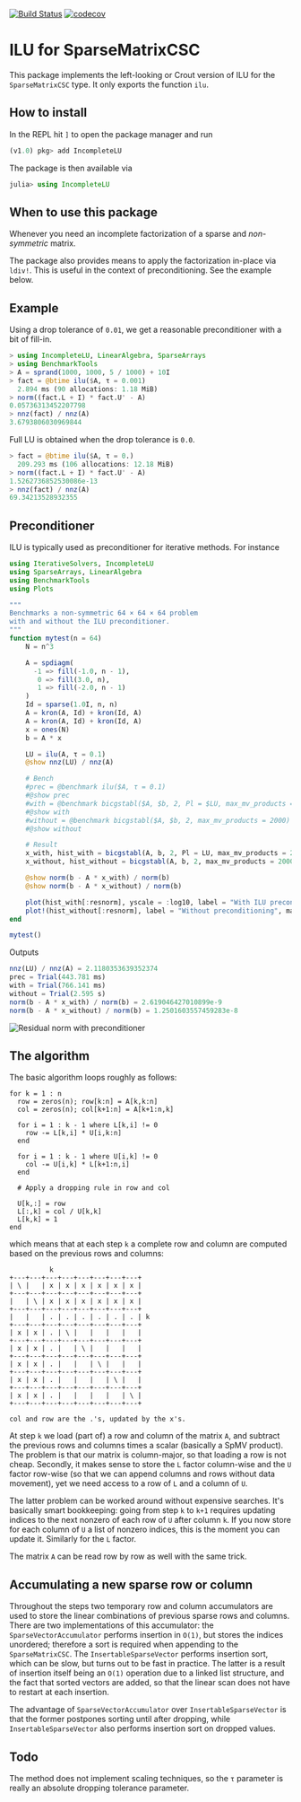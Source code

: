 [![Build Status](https://travis-ci.org/haampie/IncompleteLU.jl.svg?branch=master)](https://travis-ci.org/haampie/IncompleteLU.jl) [![codecov](https://codecov.io/gh/haampie/IncompleteLU.jl/branch/master/graph/badge.svg)](https://codecov.io/gh/haampie/IncompleteLU.jl)

# ILU for SparseMatrixCSC

This package implements the left-looking or Crout version of ILU for 
the `SparseMatrixCSC` type. It only exports the function `ilu`.

## How to install

In the REPL hit `]` to open the package manager and run

```julia
(v1.0) pkg> add IncompleteLU
```

The package is then available via

```julia
julia> using IncompleteLU
```

## When to use this package

Whenever you need an incomplete factorization of a sparse and _non-symmetric_ matrix.

The package also provides means to apply the factorization in-place via `ldiv!`. This is 
useful in the context of preconditioning. See the example below.

## Example

Using a drop tolerance of `0.01`, we get a reasonable preconditioner with a bit of fill-in.

```julia
> using IncompleteLU, LinearAlgebra, SparseArrays
> using BenchmarkTools
> A = sprand(1000, 1000, 5 / 1000) + 10I
> fact = @btime ilu($A, τ = 0.001)
  2.894 ms (90 allocations: 1.18 MiB)
> norm((fact.L + I) * fact.U' - A)
0.05736313452207798
> nnz(fact) / nnz(A)
3.6793806030969844
```

Full LU is obtained when the drop tolerance is `0.0`.

```julia
> fact = @btime ilu($A, τ = 0.)
  209.293 ms (106 allocations: 12.18 MiB)
> norm((fact.L + I) * fact.U' - A)
1.5262736852530086e-13
> nnz(fact) / nnz(A)
69.34213528932355
```

## Preconditioner
ILU is typically used as preconditioner for iterative methods. For instance

```julia
using IterativeSolvers, IncompleteLU
using SparseArrays, LinearAlgebra
using BenchmarkTools
using Plots

"""
Benchmarks a non-symmetric 64 × 64 × 64 problem
with and without the ILU preconditioner.
"""
function mytest(n = 64)
    N = n^3

    A = spdiagm(
      -1 => fill(-1.0, n - 1), 
       0 => fill(3.0, n), 
       1 => fill(-2.0, n - 1)
    )
    Id = sparse(1.0I, n, n)
    A = kron(A, Id) + kron(Id, A)
    A = kron(A, Id) + kron(Id, A)
    x = ones(N)
    b = A * x

    LU = ilu(A, τ = 0.1)
    @show nnz(LU) / nnz(A)

    # Bench
    #prec = @benchmark ilu($A, τ = 0.1)
    #@show prec
    #with = @benchmark bicgstabl($A, $b, 2, Pl = $LU, max_mv_products = 2000)
    #@show with
    #without = @benchmark bicgstabl($A, $b, 2, max_mv_products = 2000)
    #@show without

    # Result
    x_with, hist_with = bicgstabl(A, b, 2, Pl = LU, max_mv_products = 2000, log = true)
    x_without, hist_without = bicgstabl(A, b, 2, max_mv_products = 2000, log = true)

    @show norm(b - A * x_with) / norm(b) 
    @show norm(b - A * x_without) / norm(b)

    plot(hist_with[:resnorm], yscale = :log10, label = "With ILU preconditioning", xlabel = "Iteration", ylabel = "Residual norm (preconditioned)", mark = :x)
    plot!(hist_without[:resnorm], label = "Without preconditioning", mark = :x)
end

mytest()
```

Outputs

```julia
nnz(LU) / nnz(A) = 2.1180353639352374
prec = Trial(443.781 ms)
with = Trial(766.141 ms)
without = Trial(2.595 s)
norm(b - A * x_with) / norm(b) = 2.619046427010899e-9
norm(b - A * x_without) / norm(b) = 1.2501603557459283e-8
```

![Residual norm with preconditioner](https://haampie.github.io/IncompleteLU.jl/residual3.png)

## The algorithm

The basic algorithm loops roughly as follows:

```
for k = 1 : n
  row = zeros(n); row[k:n] = A[k,k:n]
  col = zeros(n); col[k+1:n] = A[k+1:n,k]

  for i = 1 : k - 1 where L[k,i] != 0
    row -= L[k,i] * U[i,k:n]
  end

  for i = 1 : k - 1 where U[i,k] != 0
    col -= U[i,k] * L[k+1:n,i]
  end

  # Apply a dropping rule in row and col

  U[k,:] = row
  L[:,k] = col / U[k,k]
  L[k,k] = 1
end
```

which means that at each step `k` a complete row and column are computed based on the previous rows and columns:

```
          k
+---+---+---+---+---+---+---+---+
| \ |   | x | x | x | x | x | x |
+---+---+---+---+---+---+---+---+
|   | \ | x | x | x | x | x | x |
+---+---+---+---+---+---+---+---+
|   |   | . | . | . | . | . | . | k
+---+---+---+---+---+---+---+---+
| x | x | . | \ |   |   |   |   |
+---+---+---+---+---+---+---+---+
| x | x | . |   | \ |   |   |   |
+---+---+---+---+---+---+---+---+
| x | x | . |   |   | \ |   |   |
+---+---+---+---+---+---+---+---+
| x | x | . |   |   |   | \ |   |
+---+---+---+---+---+---+---+---+
| x | x | . |   |   |   |   | \ |
+---+---+---+---+---+---+---+---+

col and row are the .'s, updated by the x's.
```

At step `k` we load (part of) a row and column of the matrix `A`, and subtract the previous rows and columns times a scalar (basically a SpMV product). The problem is that our matrix is column-major, so that loading a row is not cheap. Secondly, it makes sense to store the `L` factor column-wise and the `U` factor row-wise (so that we can append columns and rows without data movement), yet we need access to a row of `L` and a column of `U`.

The latter problem can be worked around without expensive searches. It's basically smart bookkeeping: going from step `k` to `k+1` requires updating indices to the next nonzero of each row of `U` after column `k`. If you now store for each column of `U` a list of nonzero indices, this is the moment you can update it. Similarly for the `L` factor.

The matrix `A` can be read row by row as well with the same trick.

## Accumulating a new sparse row or column
Throughout the steps two temporary row and column accumulators are used to store the linear combinations of previous sparse rows and columns. There are two implementations of this accumulator: the `SparseVectorAccumulator` performs insertion in `O(1)`, but stores the indices unordered; therefore a sort is required when appending to the `SparseMatrixCSC`. The `InsertableSparseVector` performs insertion sort, which can be slow, but turns out to be fast in practice. The latter is a result of insertion itself being an `O(1)` operation due to a linked list structure, and the fact that sorted vectors are added, so that the linear scan does not have to restart at each insertion.

The advantage of `SparseVectorAccumulator` over `InsertableSparseVector` is that the former postpones sorting until after dropping, while `InsertableSparseVector` also performs insertion sort on dropped values.

## Todo
The method does not implement scaling techniques, so the `τ` parameter is really an
absolute dropping tolerance parameter.
